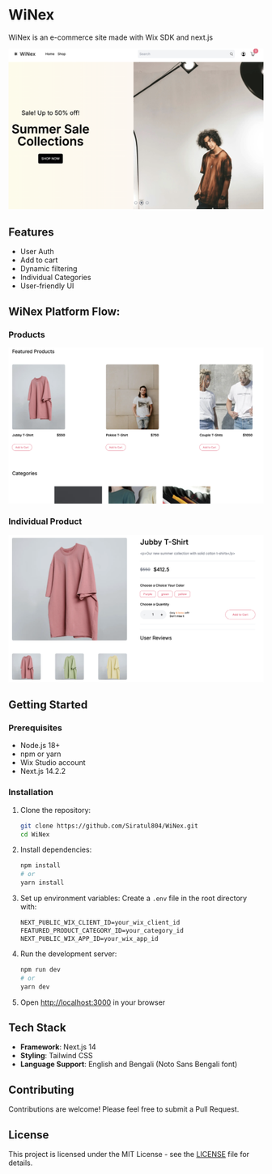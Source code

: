 # WiNex

WiNex is an e-commerce site made with Wix SDK and next.js

![image](/public/Home.png)


## Features

- User Auth
- Add to cart
- Dynamic filtering
- Individual Categories
- User-friendly UI

## WiNex Platform Flow:
### Products
![image](/public/Home2.png)

### Individual Product 
![image](/public/Details.png)


## Getting Started

### Prerequisites

- Node.js 18+ 
- npm or yarn
- Wix Studio account
- Next.js 14.2.2

### Installation

1. Clone the repository:
   ```bash
   git clone https://github.com/Siratul804/WiNex.git
   cd WiNex
   ```

2. Install dependencies:
   ```bash
   npm install
   # or
   yarn install
   ```

3. Set up environment variables:
   Create a `.env` file in the root directory with:
   ```env
   NEXT_PUBLIC_WIX_CLIENT_ID=your_wix_client_id
   FEATURED_PRODUCT_CATEGORY_ID=your_category_id
   NEXT_PUBLIC_WIX_APP_ID=your_wix_app_id
   ```

4. Run the development server:
   ```bash
   npm run dev
   # or
   yarn dev
   ```

5. Open [http://localhost:3000](http://localhost:3000) in your browser

## Tech Stack

- **Framework**: Next.js 14
- **Styling**: Tailwind CSS
- **Language Support**: English and Bengali (Noto Sans Bengali font)


## Contributing

Contributions are welcome! Please feel free to submit a Pull Request.

## License

This project is licensed under the MIT License - see the [LICENSE](LICENSE) file for details.
